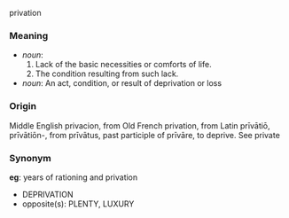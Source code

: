 privation
### Meaning
+ _noun_:
   1. Lack of the basic necessities or comforts of life.
   2. The condition resulting from such lack.
+ _noun_: An act, condition, or result of deprivation or loss

### Origin

Middle English privacion, from Old French privation, from Latin prīvātiō, prīvātiōn-, from prīvātus, past participle of prīvāre, to deprive. See private

### Synonym

__eg__: years of rationing and privation

+ DEPRIVATION
+ opposite(s): PLENTY, LUXURY


